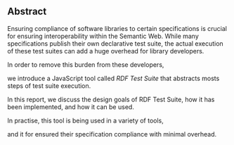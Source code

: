 ## Abstract
<!-- Context      -->
Ensuring compliance of software libraries to certain specifications
is crucial for ensuring interoperability within the Semantic Web.
While many specifications publish their own declarative test suite,
the actual execution of these test suites can add a huge overhead for library developers.
<!-- Need         -->
In order to remove this burden from these developers,
<!-- Task         -->
we introduce a JavaScript tool called _RDF Test Suite_
that abstracts mosts steps of test suite execution.
<!-- Object       -->
In this report, we discuss the design goals of RDF Test Suite,
how it has been implemented,
and how it can be used.
<!-- Findings     -->
In practise, this tool is being used in a variety of tools,
<!-- Conclusion   -->
and it for ensured their specification compliance with minimal overhead.
<!-- Perspectives -->

